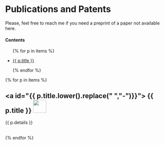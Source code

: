 # Publications and Patents

Please, feel free to reach me if you need a preprint of a paper not available here.

#### Contents

<ul>

{% for p in items %}

<li> <a href="#--{{ p.title.lower().replace(" ","-")}}-" > {{ p.title }} </a> </li>

{% endfor %}

</ul>



{% for p in items %}

## <a id="{{ p.title.lower().replace(" ","-")}}"><a/> <i class="fa fa-chevron-right"></i> {{ p.title }} <a href="{{src.replace('github.com','raw.githubusercontent.com')}}/master/publications/{{ p.file }}"  target="_blank"><img src="/images/BibTeX.png" style="width:2.0em; border: 0" /></a>

<table class="table table-hover">
{{ p.details }}
</table>
{% endfor %}
